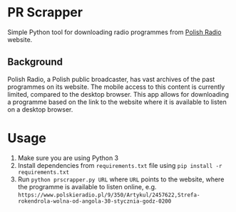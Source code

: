 # PR Scrapper
Simple Python tool for downloading radio programmes from [Polish Radio](https://polskieradio.pl) website.

## Background
Polish Radio, a Polish public broadcaster, has vast archives of the past programmes on its website.
The mobile access to this content is currently limited, compared to the desktop browser.
This app allows for downloading a programme based on the link to the website where it is available to listen on a desktop browser.

# Usage
1. Make sure you are using Python 3
2. Install dependencies from `requirements.txt` file using `pip install -r requirements.txt`
3. Run `python prscrapper.py URL` where `URL` points to the website, where the programme is available to listen online, e.g.
`https://www.polskieradio.pl/9/350/Artykul/2457622,Strefa-rokendrola-wolna-od-angola-30-stycznia-godz-0200`